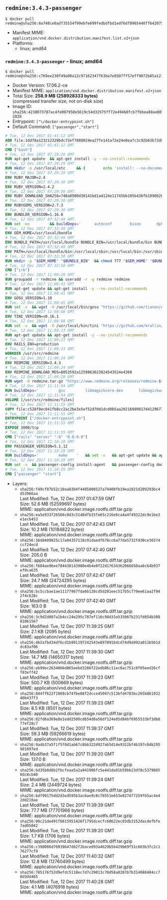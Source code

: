 ## `redmine:3.4.3-passenger`

```console
$ docker pull redmine@sha256:8a748ce0adf35534f99ebfe699fedbdfbd1edf6df8965440ff64207592d5b3fb
```

-	Manifest MIME: `application/vnd.docker.distribution.manifest.list.v2+json`
-	Platforms:
	-	linux; amd64

### `redmine:3.4.3-passenger` - linux; amd64

```console
$ docker pull redmine@sha256:c769ee230f49a00a12c97162347f63ba7e8507ff57eff9072b85a12135e2691b
```

-	Docker Version: 17.06.2-ce
-	Manifest MIME: `application/vnd.docker.distribution.manifest.v2+json`
-	Total Size: **258.9 MB (258928333 bytes)**  
	(compressed transfer size, not on-disk size)
-	Image ID: `sha256:4238073787ac4fe007958e5619c54d32975ff72e49468fcb7fbbea88ae802828`
-	Entrypoint: `["\/docker-entrypoint.sh"]`
-	Default Command: `["passenger","start"]`

```dockerfile
# Tue, 12 Dec 2017 01:41:12 GMT
ADD file:1dd78a123212328bdc72ef7888024ea27fe141a72e24e0ea7c3c92b63b73d8d1 in / 
# Tue, 12 Dec 2017 01:41:12 GMT
CMD ["bash"]
# Tue, 12 Dec 2017 07:29:28 GMT
RUN apt-get update 	&& apt-get install -y --no-install-recommends 		bzip2 		ca-certificates 		libffi-dev 		libgdbm3 		libssl-dev 		libyaml-dev 		procps 		zlib1g-dev 	&& rm -rf /var/lib/apt/lists/*
# Tue, 12 Dec 2017 07:29:29 GMT
RUN mkdir -p /usr/local/etc 	&& { 		echo 'install: --no-document'; 		echo 'update: --no-document'; 	} >> /usr/local/etc/gemrc
# Tue, 12 Dec 2017 07:29:29 GMT
ENV RUBY_MAJOR=2.4
# Tue, 12 Dec 2017 07:29:30 GMT
ENV RUBY_VERSION=2.4.2
# Tue, 12 Dec 2017 07:29:30 GMT
ENV RUBY_DOWNLOAD_SHA256=748a8980d30141bd1a4124e11745bb105b436fb1890826e0d2b9ea31af27f735
# Tue, 12 Dec 2017 07:29:30 GMT
ENV RUBYGEMS_VERSION=2.7.3
# Tue, 12 Dec 2017 07:29:30 GMT
ENV BUNDLER_VERSION=1.16.0
# Tue, 12 Dec 2017 07:32:49 GMT
RUN set -ex 		&& buildDeps=' 		autoconf 		bison 		dpkg-dev 		gcc 		libbz2-dev 		libgdbm-dev 		libglib2.0-dev 		libncurses-dev 		libreadline-dev 		libxml2-dev 		libxslt-dev 		make 		ruby 		wget 		xz-utils 	' 	&& apt-get update 	&& apt-get install -y --no-install-recommends $buildDeps 	&& rm -rf /var/lib/apt/lists/* 		&& wget -O ruby.tar.xz "https://cache.ruby-lang.org/pub/ruby/${RUBY_MAJOR%-rc}/ruby-$RUBY_VERSION.tar.xz" 	&& echo "$RUBY_DOWNLOAD_SHA256 *ruby.tar.xz" | sha256sum -c - 		&& mkdir -p /usr/src/ruby 	&& tar -xJf ruby.tar.xz -C /usr/src/ruby --strip-components=1 	&& rm ruby.tar.xz 		&& cd /usr/src/ruby 		&& { 		echo '#define ENABLE_PATH_CHECK 0'; 		echo; 		cat file.c; 	} > file.c.new 	&& mv file.c.new file.c 		&& autoconf 	&& gnuArch="$(dpkg-architecture --query DEB_BUILD_GNU_TYPE)" 	&& ./configure 		--build="$gnuArch" 		--disable-install-doc 		--enable-shared 	&& make -j "$(nproc)" 	&& make install 		&& dpkg-query --show --showformat '${package}\n' 		| grep -P '^libreadline\d+$' 		| xargs apt-mark manual 	&& apt-get purge -y --auto-remove $buildDeps 	&& cd / 	&& rm -r /usr/src/ruby 		&& gem update --system "$RUBYGEMS_VERSION" 	&& gem install bundler --version "$BUNDLER_VERSION" --force
# Tue, 12 Dec 2017 07:32:49 GMT
ENV GEM_HOME=/usr/local/bundle
# Tue, 12 Dec 2017 07:32:49 GMT
ENV BUNDLE_PATH=/usr/local/bundle BUNDLE_BIN=/usr/local/bundle/bin BUNDLE_SILENCE_ROOT_WARNING=1 BUNDLE_APP_CONFIG=/usr/local/bundle
# Tue, 12 Dec 2017 07:32:49 GMT
ENV PATH=/usr/local/bundle/bin:/usr/local/sbin:/usr/local/bin:/usr/sbin:/usr/bin:/sbin:/bin
# Tue, 12 Dec 2017 07:32:50 GMT
RUN mkdir -p "$GEM_HOME" "$BUNDLE_BIN" 	&& chmod 777 "$GEM_HOME" "$BUNDLE_BIN"
# Tue, 12 Dec 2017 07:32:50 GMT
CMD ["irb"]
# Tue, 12 Dec 2017 11:08:29 GMT
RUN groupadd -r redmine && useradd -r -g redmine redmine
# Tue, 12 Dec 2017 11:08:41 GMT
RUN apt-get update && apt-get install -y --no-install-recommends 		ca-certificates 		wget 	&& rm -rf /var/lib/apt/lists/*
# Tue, 12 Dec 2017 11:08:41 GMT
ENV GOSU_VERSION=1.10
# Tue, 12 Dec 2017 11:08:45 GMT
RUN set -x 	&& wget -O /usr/local/bin/gosu "https://github.com/tianon/gosu/releases/download/$GOSU_VERSION/gosu-$(dpkg --print-architecture)" 	&& wget -O /usr/local/bin/gosu.asc "https://github.com/tianon/gosu/releases/download/$GOSU_VERSION/gosu-$(dpkg --print-architecture).asc" 	&& export GNUPGHOME="$(mktemp -d)" 	&& gpg --keyserver ha.pool.sks-keyservers.net --recv-keys B42F6819007F00F88E364FD4036A9C25BF357DD4 	&& gpg --batch --verify /usr/local/bin/gosu.asc /usr/local/bin/gosu 	&& rm -r "$GNUPGHOME" /usr/local/bin/gosu.asc 	&& chmod +x /usr/local/bin/gosu 	&& gosu nobody true
# Tue, 12 Dec 2017 11:08:46 GMT
ENV TINI_VERSION=v0.16.1
# Tue, 12 Dec 2017 11:08:48 GMT
RUN set -x 	&& wget -O /usr/local/bin/tini "https://github.com/krallin/tini/releases/download/$TINI_VERSION/tini-$(dpkg --print-architecture)" 	&& wget -O /usr/local/bin/tini.asc "https://github.com/krallin/tini/releases/download/$TINI_VERSION/tini-$(dpkg --print-architecture).asc" 	&& export GNUPGHOME="$(mktemp -d)" 	&& gpg --keyserver ha.pool.sks-keyservers.net --recv-keys 6380DC428747F6C393FEACA59A84159D7001A4E5 	&& gpg --batch --verify /usr/local/bin/tini.asc /usr/local/bin/tini 	&& rm -r "$GNUPGHOME" /usr/local/bin/tini.asc 	&& chmod +x /usr/local/bin/tini 	&& tini -h
# Tue, 12 Dec 2017 11:09:23 GMT
RUN apt-get update && apt-get install -y --no-install-recommends 		imagemagick 		libmysqlclient18 		libpq5 		libsqlite3-0 				bzr 		git 		mercurial 		openssh-client 		subversion 	&& rm -rf /var/lib/apt/lists/*
# Tue, 12 Dec 2017 11:09:23 GMT
ENV RAILS_ENV=production
# Tue, 12 Dec 2017 11:09:23 GMT
WORKDIR /usr/src/redmine
# Tue, 12 Dec 2017 11:09:24 GMT
ENV REDMINE_VERSION=3.4.3
# Tue, 12 Dec 2017 11:09:24 GMT
ENV REDMINE_DOWNLOAD_MD5=8053592a1259863623824543524e4360
# Tue, 12 Dec 2017 11:09:28 GMT
RUN wget -O redmine.tar.gz "https://www.redmine.org/releases/redmine-${REDMINE_VERSION}.tar.gz" 	&& echo "$REDMINE_DOWNLOAD_MD5 redmine.tar.gz" | md5sum -c - 	&& tar -xvf redmine.tar.gz --strip-components=1 	&& rm redmine.tar.gz files/delete.me log/delete.me 	&& mkdir -p tmp/pdf public/plugin_assets 	&& chown -R redmine:redmine ./
# Tue, 12 Dec 2017 11:11:54 GMT
RUN buildDeps=' 		gcc 		libmagickcore-dev 		libmagickwand-dev 		libmysqlclient-dev 		libpq-dev 		libsqlite3-dev 		make 		patch 	' 	&& set -ex 	&& apt-get update && apt-get install -y $buildDeps --no-install-recommends 	&& rm -rf /var/lib/apt/lists/* 	&& bundle install --without development test 	&& for adapter in mysql2 postgresql sqlite3; do 		echo "$RAILS_ENV:" > ./config/database.yml; 		echo "  adapter: $adapter" >> ./config/database.yml; 		bundle install --without development test; 		cp Gemfile.lock "Gemfile.lock.${adapter}"; 	done 	&& rm ./config/database.yml 	&& apt-get purge -y --auto-remove $buildDeps
# Tue, 12 Dec 2017 11:11:54 GMT
VOLUME [/usr/src/redmine/files]
# Tue, 12 Dec 2017 11:11:55 GMT
COPY file:c528f0ec041fb8cc2ac2be3e5ef52d70d1dcd0b5aa20216909017d412967719a in / 
# Tue, 12 Dec 2017 11:11:55 GMT
ENTRYPOINT ["/docker-entrypoint.sh"]
# Tue, 12 Dec 2017 11:11:55 GMT
EXPOSE 3000/tcp
# Tue, 12 Dec 2017 11:11:55 GMT
CMD ["rails" "server" "-b" "0.0.0.0"]
# Tue, 12 Dec 2017 11:18:10 GMT
ENV PASSENGER_VERSION=5.1.12
# Tue, 12 Dec 2017 11:18:28 GMT
RUN buildDeps=' 		make 	' 	&& set -x 	&& apt-get update && apt-get install -y --no-install-recommends $buildDeps && rm -rf /var/lib/apt/lists/* 	&& gem install passenger --version "$PASSENGER_VERSION" 	&& apt-get purge -y --auto-remove $buildDeps
# Tue, 12 Dec 2017 11:18:29 GMT
RUN set -x 	&& passenger-config install-agent 	&& passenger-config download-nginx-engine
# Tue, 12 Dec 2017 11:18:29 GMT
CMD ["passenger" "start"]
```

-	Layers:
	-	`sha256:f49cf87b52c10aa83b4f4405800527a74400fb19ea1821d209293bc4d53966aa`  
		Last Modified: Tue, 12 Dec 2017 01:47:59 GMT  
		Size: 52.6 MB (52599697 bytes)  
		MIME: application/vnd.docker.image.rootfs.diff.tar.gzip
	-	`sha256:ea5e933f26566c8d3c5148dfb15fe65c216e6ca4a4f49322dc9e1be3e1ecb453`  
		Last Modified: Tue, 12 Dec 2017 07:42:43 GMT  
		Size: 10.2 MB (10184822 bytes)  
		MIME: application/vnd.docker.image.rootfs.diff.tar.gzip
	-	`sha256:16d8409825c17a94357118c91daedf678cc6a77da5732fd30ce36574ccf24ecd`  
		Last Modified: Tue, 12 Dec 2017 07:42:40 GMT  
		Size: 205.0 B  
		MIME: application/vnd.docker.image.rootfs.diff.tar.gzip
	-	`sha256:f604ae96ee784438143980e4b4e0f22d17634362066650aa6c64b937ef0ca635`  
		Last Modified: Tue, 12 Dec 2017 07:42:47 GMT  
		Size: 24.7 MB (24724295 bytes)  
		MIME: application/vnd.docker.image.rootfs.diff.tar.gzip
	-	`sha256:bc5ccbae1ae11177967fda6b128cd5d281eec517b5c779ee61aa2f942f4c628c`  
		Last Modified: Tue, 12 Dec 2017 07:42:40 GMT  
		Size: 163.0 B  
		MIME: application/vnd.docker.image.rootfs.diff.tar.gzip
	-	`sha256:3c9d2d007a1b4cc24e295c787ef116c98d33a535067b231fd854b30881061567`  
		Last Modified: Tue, 12 Dec 2017 11:39:25 GMT  
		Size: 2.1 KB (2095 bytes)  
		MIME: application/vnd.docker.image.rootfs.diff.tar.gzip
	-	`sha256:4b2afbd34df6cd1b991197242543e8970916dcd74d9d492a011b561ddc83af06`  
		Last Modified: Tue, 12 Dec 2017 11:39:30 GMT  
		Size: 14.7 MB (14650317 bytes)  
		MIME: application/vnd.docker.image.rootfs.diff.tar.gzip
	-	`sha256:eb99ec2634066d865eebd3286f22edb86c11ec8ac751c0f05eed26cff83eff42`  
		Last Modified: Tue, 12 Dec 2017 11:39:23 GMT  
		Size: 500.7 KB (500669 bytes)  
		MIME: application/vnd.docker.image.rootfs.diff.tar.gzip
	-	`sha256:044ff622f1969cb74fbe88f2dcce45047c513bfd4703bc265b86193240b437f3`  
		Last Modified: Tue, 12 Dec 2017 11:39:23 GMT  
		Size: 8.5 KB (8501 bytes)  
		MIME: application/vnd.docker.image.rootfs.diff.tar.gzip
	-	`sha256:82fd6a369e8e1edd2500cd654d0a56df124e05d84bf6955533bf3db877ef28c7`  
		Last Modified: Tue, 12 Dec 2017 11:39:37 GMT  
		Size: 59.3 MB (59266619 bytes)  
		MIME: application/vnd.docker.image.rootfs.diff.tar.gzip
	-	`sha256:9a4b37a5f1f5f0d1ab67c8bb322d927ab5d14e9322bf4b197c04b295981897ed`  
		Last Modified: Tue, 12 Dec 2017 11:39:20 GMT  
		Size: 137.0 B  
		MIME: application/vnd.docker.image.rootfs.diff.tar.gzip
	-	`sha256:6d35b0d8b2fbcfeaa5a2a941906fc5e441da01b59bb23df8c53798850dc8cb40`  
		Last Modified: Tue, 12 Dec 2017 11:39:24 GMT  
		Size: 2.4 MB (2449724 bytes)  
		MIME: application/vnd.docker.image.rootfs.diff.tar.gzip
	-	`sha256:bdf99175dd2d3ed595b3ac6ae9c8c78551e653e827d77259fb5ac4e42dd210ae`  
		Last Modified: Tue, 12 Dec 2017 11:39:39 GMT  
		Size: 77.7 MB (77701966 bytes)  
		MIME: application/vnd.docker.image.rootfs.diff.tar.gzip
	-	`sha256:00c21de491f6015951426f1795dcecfc68622ec03db3152dacdefbfe7ad05042`  
		Last Modified: Tue, 12 Dec 2017 11:39:20 GMT  
		Size: 1.7 KB (1706 bytes)  
		MIME: application/vnd.docker.image.rootfs.diff.tar.gzip
	-	`sha256:c398086d76939647d62f2baced93a4629b5b429b69f51c663b3fc2c176277cf9`  
		Last Modified: Tue, 12 Dec 2017 11:40:32 GMT  
		Size: 12.8 MB (12760499 bytes)  
		MIME: application/vnd.docker.image.rootfs.diff.tar.gzip
	-	`sha256:785176f52d9efdc5118ec7d7c29013c78d58a0207b7b314088484cc70d3dd465`  
		Last Modified: Tue, 12 Dec 2017 11:40:28 GMT  
		Size: 4.1 MB (4076918 bytes)  
		MIME: application/vnd.docker.image.rootfs.diff.tar.gzip
